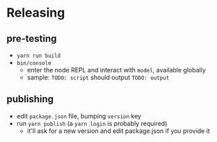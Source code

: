 # Releasing

## pre-testing
- `yarn run build`
- `bin/console`
  - enter the node REPL and interact with `model`, available globally
  - sample: `TODO: script` should output `TODO: output`


## publishing
- edit `package.json` file, bumping `version` key
- run `yarn publish` (a `yarn login` is probably required)
  + it'll ask for a new version and edit package.json if you provide it
